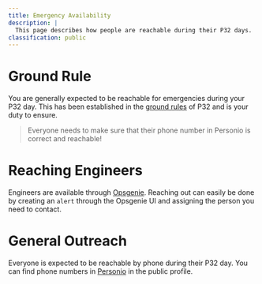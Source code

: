 ```yaml
---
title: Emergency Availability
description: |
  This page describes how people are reachable during their P32 days.
classification: public
---
```

# Ground Rule

You are generally expected to be reachable for emergencies during your P32 day. This has been established in the [ground rules](https://intranet.giantswarm.io/docs/people/p32/ground-rules/) of P32 and is your duty to ensure.

> Everyone needs to make sure that their phone number in Personio is correct and reachable!

# Reaching Engineers

Engineers are available through [Opsgenie](https://giantswarm.app.opsgenie.com/alert/list). Reaching out can easily be done by creating an `alert` through the Opsgenie UI and assigning the person you need to contact.

# General Outreach

Everyone is expected to be reachable by phone during their P32 day. You can find phone numbers in [Personio](https://giant-swarm.app.personio.com/staff) in the public profile.
